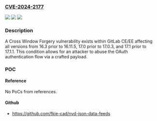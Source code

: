 ### [CVE-2024-2177](https://cve.mitre.org/cgi-bin/cvename.cgi?name=CVE-2024-2177)
![](https://img.shields.io/static/v1?label=Product&message=GitLab&color=blue)
![](https://img.shields.io/static/v1?label=Version&message=16.3%3C%2016.11.5%20&color=brighgreen)
![](https://img.shields.io/static/v1?label=Vulnerability&message=CWE-1021%3A%20Improper%20Restriction%20of%20Rendered%20UI%20Layers%20or%20Frames&color=brighgreen)

### Description

A Cross Window Forgery vulnerability exists within GitLab CE/EE affecting all versions from 16.3 prior to 16.11.5, 17.0 prior to 17.0.3, and 17.1 prior to 17.1.1. This condition allows for an attacker to abuse the OAuth authentication flow via a crafted payload.

### POC

#### Reference
No PoCs from references.

#### Github
- https://github.com/fkie-cad/nvd-json-data-feeds

